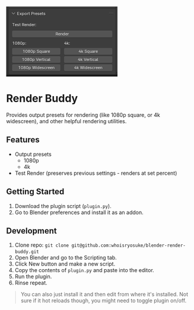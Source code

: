 ![Screenshot of the plugin panel in Blender](./docs/thumbnail.png)

# Render Buddy

Provides output presets for rendering (like 1080p square, or 4k widescreen), and other helpful rendering utilities.

## Features

- Output presets
  - 1080p
  - 4k
- Test Render (preserves previous settings - renders at set percent)

## Getting Started

1. Download the plugin script (`plugin.py`).
1. Go to Blender preferences and install it as an addon.

## Development

1. Clone repo: `git clone git@github.com:whoisryosuke/blender-render-buddy.git`
1. Open Blender and go to the Scripting tab.
1. Click New button and make a new script.
1. Copy the contents of `plugin.py` and paste into the editor.
1. Run the plugin.
1. Rinse repeat.

> You can also just install it and then edit from where it's installed. Not sure if it hot reloads though, you might need to toggle plugin on/off.
